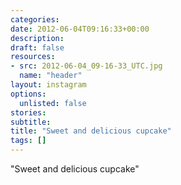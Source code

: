 ```yaml
---
categories:
date: 2012-06-04T09:16:33+00:00
description:
draft: false
resources:
- src: 2012-06-04_09-16-33_UTC.jpg
  name: "header"
layout: instagram
options:
  unlisted: false
stories:
subtitle:
title: "Sweet and delicious cupcake"
tags: []
---
```


"Sweet and delicious cupcake"
